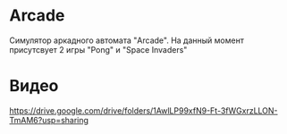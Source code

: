 # Arcade
Симулятор аркадного автомата "Arcade". На данный момент присутсвует 2 игры "Pong" и "Space Invaders"
# Видео
https://drive.google.com/drive/folders/1AwlLP99xfN9-Ft-3fWGxrzLLON-TmAM6?usp=sharing
